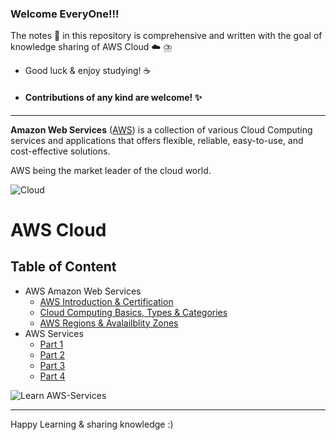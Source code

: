 ### Welcome EveryOne!!!

The notes :memo: in this repository is comprehensive and written with the goal of knowledge sharing of AWS Cloud :cloud:
⛈️

- Good luck & enjoy studying! :coffee: 
-  #### Contributions of any kind are welcome! :sparkles:

------------------------------

**Amazon Web Services** ([AWS](https://aws.amazon.com/what-is-aws/?nc1=f_cc)) is a collection of various Cloud Computing services and applications that offers flexible, reliable, easy-to-use, and cost-effective solutions.

AWS being the market leader of the cloud world.

![Cloud](https://www.pinterest.com/pin/296393219208317744/)



# AWS Cloud 

## **Table of Content**

- AWS Amazon Web Services
  - [AWS Introduction & Certification ](https://github.com/engineerbaz/AWS-Cloud-Knowledge/blob/master/01a%20AWS_Introdution_Certification.md)
  - [Cloud Computing Basics, Types & Categories](https://github.com/engineerbaz/AWS-Cloud-Knowledge/blob/master/01b%20Cloud_Computing_Basics.md) 
  - [AWS Regions & Avalailblity Zones](https://github.com/engineerbaz/AWS-Cloud-Knowledge/blob/master/01c%20AWS_Regions_AZs.md)
- AWS Services 
  - [Part 1](https://github.com/engineerbaz/AWS-Cloud-Knowledge/blob/master/02%20AWS_Services_Intro_1.md) 
  - [Part 2](https://github.com/engineerbaz/AWS-Cloud-Knowledge/blob/master/03%20AWS_Services_Intro_Part_2.md)
  - [Part 3](https://github.com/engineerbaz/AWS-Cloud-Knowledge/blob/master/04_AWS_Services_Intro_3.md) 
  - [Part 4](https://github.com/engineerbaz/AWS-Cloud-Knowledge/blob/master/04_AWS_Services_Intro_3.md) 

![Learn AWS-Services](https://user-images.githubusercontent.com/56934817/89783056-bda6ea00-db2f-11ea-96e8-91f648cce438.png)































---
Happy Learning & sharing knowledge :) 


